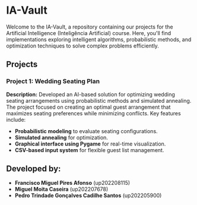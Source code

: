 # IA-Vault

Welcome to the IA-Vault, a repository containing our projects for the Artificial Intelligence (Inteligência Artificial) course. Here, you'll find implementations exploring intelligent algorithms, probabilistic methods, and optimization techniques to solve complex problems efficiently.

## Projects

### Project 1: Wedding Seating Plan
**Description:** Developed an AI-based solution for optimizing wedding seating arrangements using probabilistic methods and simulated annealing. The project focused on creating an optimal guest arrangement that maximizes seating preferences while minimizing conflicts. Key features include:
- **Probabilistic modeling** to evaluate seating configurations.
- **Simulated annealing** for optimization.
- **Graphical interface using Pygame** for real-time visualization.
- **CSV-based input system** for flexible guest list management.

## Developed by:
- **Francisco Miguel Pires Afonso** (up202208115)
- **Miguel Moita Caseira** (up202207678)
- **Pedro Trindade Gonçalves Cadilhe Santos** (up202205900)


